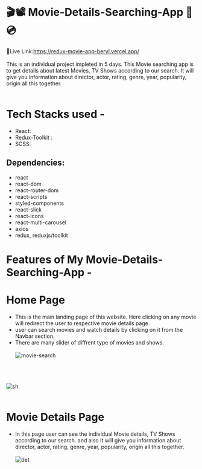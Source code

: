 # 🎬📽 Movie-Details-Searching-App 🎥💿


🔗Live Link:https://redux-movie-app-beryl.vercel.app/ </br></br>
This is an individual project impleted in 5 days. This Movie searching app is to get details about latest Movies, TV Shows according to our search. It will give you information about director, actor, rating, genre, year, popularity, origin all this together.
</br></br>

# Tech Stacks used -
- React:
- Redux-Toolkit :
- SCSS:

## Dependencies:
- react
- react-dom
- react-router-dom
- react-scripts
- styled-components
- react-slick
- react-icons
- react-multi-carousel
- axios
- redux, reduxjs/toolkit


# Features of My Movie-Details-Searching-App -
# Home Page
- This is the main landing page of this website. Here clicking on any movie will redirect the user to respective movie details page.
- user can search movies and watch details by clicking on it from the Navbar section.
- There are many slider of diffrent type of movies and shows.</br></br>
![movie-search](https://user-images.githubusercontent.com/107460617/213992369-72c633e3-9bec-40c9-a81d-6ddd3254506a.PNG)</br></br></br></br>

![sh](https://user-images.githubusercontent.com/107460617/213994481-50fd121c-0d82-4e36-b443-d304eaadaf17.PNG)</br></br>

# Movie Details Page
- In this page user can see the individual Movie details, TV Shows according to our search. and also It will give you information about director, actor, rating, genre, year, popularity, origin all this together.
</br></br>
![det](https://user-images.githubusercontent.com/107460617/213994758-5b9a701c-4e1a-41a9-a469-2f0ba6857d76.PNG)</br></br>

 

